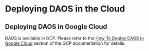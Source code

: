 # Deploying DAOS in the Cloud

## Deploying DAOS in Google Cloud

DAOS is available in GCP. Please refer to the
[How To Deploy DAOS in Google Cloud](https://github.com/GoogleCloudPlatform/hpc-toolkit/tree/main/community/examples/intel)
section of the GCP documentation for details.
